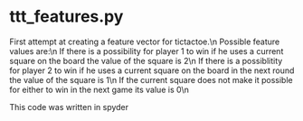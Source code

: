 # ttt_features.py

First attempt at creating a feature vector for tictactoe.\n
Possible feature values are:\n
If there is a possibility for player 1 to win if he uses a current square on the board the value of the square is 2\n
If there is a possiblitity for player 2 to win if he uses a current square on the board in the next round the value of the square is 1\n
If the current square does not make it possible for either to win in the next game its value is 0\n

This code was written in spyder
